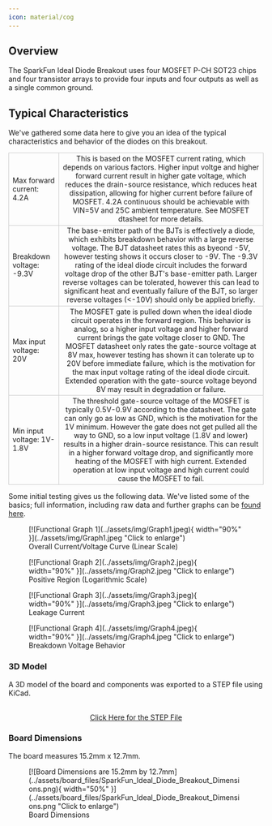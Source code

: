 ```yaml
---
icon: material/cog
---
```

## Overview

The SparkFun Ideal Diode Breakout uses four MOSFET P-CH SOT23 chips and four transistor arrays to provide four inputs and four outputs as well as a single common ground.  



## Typical Characteristics

We've gathered some data here to give you an idea of the typical characteristics and behavior of the diodes on this breakout. 

<div style="text-align: center;">
    <table>
        <tr>
            <td style="text-align: Left; border: solid 1px #cccccc;">Max forward current: 4.2A
            </td>
            <td style="text-align: center; border: solid 1px #cccccc;">This is based on the MOSFET current rating, which depends on various factors. Higher input voltge and higher forward current result in higher gate voltage, which reduces the drain-source resistance, which reduces heat dissipation, allowing for higher current before failure of MOSFET. 4.2A continuous should be achievable with VIN=5V and 25C ambient temperature. See MOSFET dtasheet for more details.
            </td>
        </tr>
        <tr>        
            <td style="text-align: Left; border: solid 1px #cccccc;">Breakdown voltage: -9.3V
            </td>
            <td style="text-align: center; border: solid 1px #cccccc;">The base-emitter path of the BJTs is effectively a diode, which exhibits breakdown behavior with a large reverse voltage. The BJT datasheet rates this as byeond -5V, however testing shows it occurs closer to -9V. The -9.3V rating of the ideal diode circuit includes the forward voltage drop of the other BJT's base-emitter path. Larger reverse voltages can be tolerated, however this can lead to significant heat and eventually failure of the BJT, so larger reverse voltages (<-10V) should only be applied briefly.
            </td>
        </tr>
        <tr>            
            <td style="text-align: Left; border: solid 1px #cccccc;">Max input voltage: 20V
            </td>   
            <td style="text-align: center; border: solid 1px #cccccc;">The MOSFET gate is pulled down when the ideal diode circuit operates in the forward region. This behavior is analog, so a higher input voltage and higher forward current brings the gate voltage closer to GND. The MOSFET datasheet only rates the gate-source voltage at 8V max, however testing has shown it can tolerate up to 20V before immediate failure, which is the motivation for the max input voltage rating of the ideal diode circuit. Extended operation with the gate-source voltage beyond 8V may result in degradation or failure.
            </td>
        </tr>
        <tr>            
            <td style="text-align: Left; border: solid 1px #cccccc;">Min input voltage: 1V-1.8V
            </td>   
            <td style="text-align: center; border: solid 1px #cccccc;">The threshold gate-source voltage of the MOSFET is typically 0.5V-0.9V according to the datasheet. The gate can only go as low as GND, which is the motivation for the 1V minimum. However the gate does not get pulled all the way to GND, so a low input voltage (1.8V and lower) results in a higher drain-source resistance. This can result in a higher forward voltage drop, and significantly more heating of the MOSFET with high current. Extended operation at low input voltage and high current could cause the MOSFET to fail.
            </td>
        </tr>
    </table>
</div>

Some initial testing gives us the following data. We've listed some of the basics; full information, including raw data and further graphs can be [found here](https://docs.google.com/spreadsheets/d/10VnG3ES4PncXXFxEykBQ4V_JlhlVdun92eYzSfNOVCA/edit?usp=sharing).


<figure markdown>
[![Functional Graph 1](../assets/img/Graph1.jpeg){ width="90%" }](../assets/img/Graph1.jpeg "Click to enlarge")
<figcaption markdown>Overall Current/Voltage Curve (Linear Scale)</figcaption>
</figure>

<figure markdown>
[![Functional Graph 2](../assets/img/Graph2.jpeg){ width="90%" }](../assets/img/Graph2.jpeg "Click to enlarge")
<figcaption markdown>Positive Region (Logarithmic Scale)</figcaption>
</figure>

<figure markdown>
[![Functional Graph 3](../assets/img/Graph3.jpeg){ width="90%" }](../assets/img/Graph3.jpeg "Click to enlarge")
<figcaption markdown>Leakage Current</figcaption>
</figure>

<figure markdown>
[![Functional Graph 4](../assets/img/Graph4.jpeg){ width="90%" }](../assets/img/Graph4.jpeg "Click to enlarge")
<figcaption markdown>Breakdown Voltage Behavior</figcaption>
</figure>



### 3D Model

A 3D model of the board and components was exported to a STEP file using KiCad.

<script type="module" src="https://ajax.googleapis.com/ajax/libs/model-viewer/3.5.0/model-viewer.min.js"></script>

<center>
    <model-viewer src="../assets/3d_model/SparkFun_Ideal_Diode_Breakout_3d_model.glb" camera-controls poster="../assets/3d_model/SparkFun_Ideal_Diode_Breakout_3d_model.png" environment-image="legacy" shadow-intensity="1.58" exposure="0.64" shadow-softness="0.24" tone-mapping="neutral" camera-orbit="-46.67deg 57.14deg 153.3m" field-of-view="30deg" style="width: 750px; height: 500px;">
    </model-viewer>
</center>
<br />
<div style="text-align: center">
    <a href="../assets/3d_model/SparkFun_Ideal_Diode_Breakout_3d_model.step" target="stp_file" class="md-button">Click Here for the STEP File</a>
</div>



### Board Dimensions

The board measures 15.2mm x 12.7mm. 

<figure markdown>
[![Board Dimensions are 15.2mm by 12.7mm](../assets/board_files/SparkFun_Ideal_Diode_Breakout_Dimensions.png){ width="50%" }](../assets/board_files/SparkFun_Ideal_Diode_Breakout_Dimensions.png "Click to enlarge")
<figcaption markdown>Board Dimensions</figcaption>
</figure>

